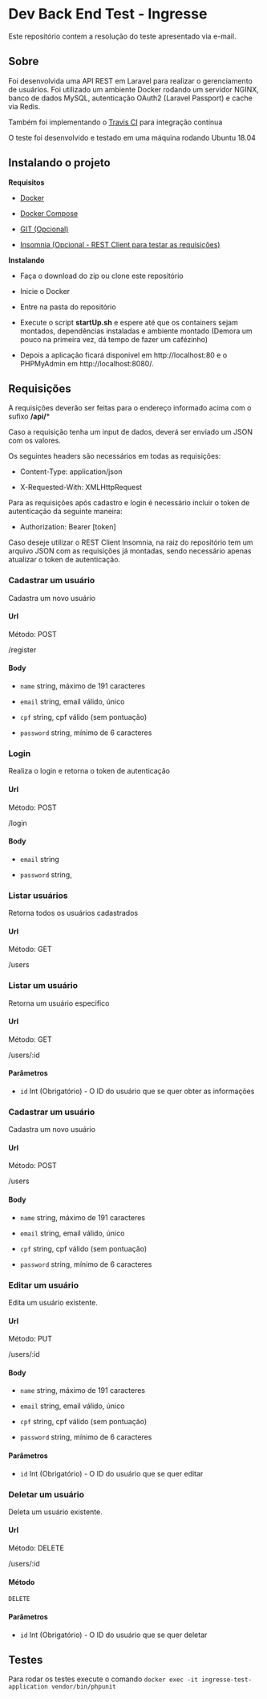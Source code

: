 
  

# Dev Back End Test - Ingresse

  

  

  

Este repositório contem a resolução do teste apresentado via e-mail.

  

  

  

## Sobre

  

  

  

Foi desenvolvida uma API REST em Laravel para realizar o gerenciamento de usuários. Foi utilizado um ambiente Docker rodando um servidor NGINX, banco de dados MySQL, autenticação OAuth2 (Laravel Passport) e cache via Redis.

 Também foi implementando o [Travis CI](https://travis-ci.org/) para integração contínua

  

  

O teste foi desenvolvido e testado em uma máquina rodando Ubuntu 18.04

  

  

  

## Instalando o projeto

  

  

  

**Requisitos**

  

  

- [Docker](https://www.docker.com/)

  

  

- [Docker Compose](https://docs.docker.com/compose/)

  

  

- [GIT (Opcional)](https://git-scm.com/)

  

  

- [Insomnia (Opcional - REST Client para testar as requisições)](https://insomnia.rest/)

  

  

**Instalando**

  

  

  

- Faça o download do zip ou clone este repositório

  

  

- Inicie o Docker

  

  

- Entre na pasta do repositório

  

  

- Execute o script **startUp.sh** e espere até que os containers sejam montados, dependências instaladas e ambiente montado (Demora um pouco na primeira vez, dá tempo de fazer um cafézinho)

  

  

- Depois a aplicação ficará disponivel em http://localhost:80 e o PHPMyAdmin em http://localhost:8080/.

  

  

  

## Requisições

  

  

A requisições deverão ser feitas para o endereço informado acima com o sufixo **/api/***

  

  

Caso a requisição tenha um input de dados, deverá ser enviado um JSON com os valores.

  

  

Os seguintes headers são necessários em todas as requisições:

  

  

- Content-Type: application/json

  

- X-Requested-With: XMLHttpRequest

  

  

Para as requisições após cadastro e login é necessário incluir o token de autenticação da seguinte maneira:

  

  

- Authorization: Bearer [token]

  

  

Caso deseje utilizar o REST Client Insomnia, na raiz do repositório tem um arquivo JSON com as requisições já montadas, sendo necessário apenas atualizar o token de autenticação.

  

  

### Cadastrar um usuário

  

  

Cadastra um novo usuário

  

  

#### Url

  

Método: POST

  

/register

  
  

  

#### Body

  

  

- `name` string, máximo de 191 caracteres

  

  

- `email` string, email válido, único

  

- `cpf` string, cpf válido (sem pontuação)

  

  

- `password` string, mínimo de 6 caracteres

  

  

### Login

  

  

Realiza o login e retorna o token de autenticação

  

#### Url

  

Método: POST

  

/login

  

#### Body

  

  

- `email` string

  

  

- `password` string,

  

  

### Listar usuários

  

  

Retorna todos os usuários cadastrados
  

  

#### Url

  
Método: GET
  

/users

  
  

### Listar um usuário

  
   

Retorna um usuário especifico

    

#### Url
Método: GET
  

  

/users/:id



  

#### Parâmetros

  

  

- `id` Int (Obrigatório) - O ID do usuário que se quer obter as informações

  
  

  

### Cadastrar um usuário

  

  

  

Cadastra um novo usuário

  

  

  

#### Url

  

  
Método: POST
  

/users


  

#### Body


  

- `name` string, máximo de 191 caracteres

  

  

- `email` string, email válido, único

  

- `cpf` string, cpf válido (sem pontuação)

  

  

- `password` string, mínimo de 6 caracteres

  

  

  

  

### Editar um usuário

  

  

  

Edita um usuário existente.

  

  

  

#### Url

  

  Método: PUT
  

/users/:id


#### Body

  
- `name` string, máximo de 191 caracteres

  

  

- `email` string, email válido, único 

  

- `cpf` string, cpf válido (sem pontuação)

  

  

- `password` string, mínimo de 6 caracteres

  
  

  

#### Parâmetros

  

  

  

- `id` Int (Obrigatório) - O ID do usuário que se quer editar

  

  

### Deletar um usuário

  

  

  

Deleta um usuário existente.

  

  

  

#### Url

  
  Método: DELETE
  

  

/users/:id

  

  

  

#### Método

  

  

  

`DELETE`

  

  

  

#### Parâmetros

  

  

  

- `id` Int (Obrigatório) - O ID do usuário que se quer deletar

  

  

## Testes

  

  

  

Para rodar os testes execute o comando `docker exec -it ingresse-test-application vendor/bin/phpunit`